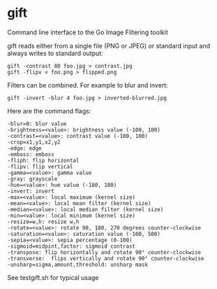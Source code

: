 gift
====

Command line interface to the Go Image Filtering toolkit

gift reads either from a single file (PNG or JPEG) or standard input and always writes to standard output:

    gift -contrast 80 foo.jpg > contrast.jpg
    gift -flipv < foo.png > flipped.png
    
Filters can be combined.  For example to blur and invert:

    gift -invert -blur 4 foo.jpg > inverted-blurred.jpg
		
Here are the command flags:

    -blur=0: blur value
    -brightness=<value>: brightness value (-100, 100)
    -contrast=<value>: contrast value (-100, 100)
    -crop=x1,y1,x2,y2
    -edge: edge
    -emboss: emboss
    -fliph: flip horizontal
    -flipv: flip vertical
    -gamma=<value>: gamma value
    -gray: grayscale
    -hue=<value>: hue value (-180, 180)
    -invert: invert
    -max=<value>: local maximum (kernel size)
    -mean=<value>: local mean filter (kernel size)
    -median=<value>: local median filter (kernel size)
    -min=<value>: local minimum (kernel size)
    -resize=w,h: resize w,h
    -rotate=<value>: rotate 90, 180, 270 degrees counter-clockwise
    -saturation=<value>: saturation value (-100, 500)
    -sepia=<value>: sepia percentage (0-100)
    -sigmoid=midpint,factor: sigmoid contrast
    -transpose: flip horizontally and rotate 90° counter-clockwise
    -transverse:  flips vertically and rotate 90° counter-clockwise
    -unsharp=sigma,amount,threshold: unsharp mask


See testgift.sh for typical usage
